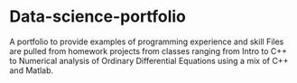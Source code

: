 # Data-science-portfolio
A portfolio to provide examples of programming experience and skill 
Files are pulled from homework projects from classes ranging from Intro to C++ to Numerical analysis of Ordinary Differential Equations using a mix of C++ and Matlab.
